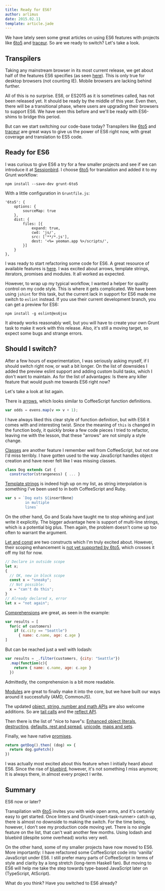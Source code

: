 ```yaml
---
title: Ready for ES6?
author: arlimus
date: 2015.02.11
template: article.jade
---
```


We have lately seen some great articles on using ES6 features with projects like [6to5](https://6to5.org) and [traceur](https://github.com/google/traceur-compiler). So are we ready to switch? Let's take a look.

<span class="more"></span>

## Transpilers

Taking any mainstream browser in its most current release, we get about half of the features ES6 specifies (as seen [here](http://kangax.github.io/compat-table/es6/)). This is only true for desktop browsers (not counting IE). Mobile browsers are lacking behind further.

All of this is no surprise. ES6, or ES2015 as it is sometimes called, has not been released yet. It should be ready by the middle of this year. Even then, there will be a transitional phase, where users are upgrading their browsers to support ES6. We have seen this before and we'll be ready with ES6-shims to bridge this period.

But can we start switching our code-base today? Transpilers like [6to5](https://6to5.org) and [traceur](https://github.com/google/traceur-compiler) are great ways to give us the power of ES6 right now, with great coverage and translation to ES5 code.

## Ready for ES6

I was curious to give ES6 a try for a few smaller projects and see if we can introduce it at [Sessionbird](https://sessionbird.com). I choose [6to5](https://6to5.org) for translation and added it to my Grunt workflow:

    npm install --save-dev grunt-6to5

With a little configuration in `Gruntfile.js`:

    '6to5': {
        options: {
            sourceMap: true
        },
        dist: {
            files: [{
                expand: true,
                cwd: 'js/',
                src: ['**/*.js'],
                dest: '<%= yeoman.app %>/scripts/',
            }]
        }
    },

I was ready to start refactoring some code for ES6. A great resource of available features is [here](https://6to5.org/docs/learn-es6/). I was excited about arrows, template strings, iterators, promises and modules. It all worked as expected.

However, to wrap up my typical workflow, I wanted a helper for quality control on my code style. This is where it gets complicated. We have been using `jshint` for this task, but the current lack in support for ES6 made me switch to `eslint` instead. If you use their current development branch, you can get a preview for ES6:

    npm install -g eslint@es6jsx

It already works reasonably well, but you will have to create your own Grunt task to make it work with this release. Also, it's still a moving target, so expect some bugs and strange errors.

## Should I switch?

After a few hours of experimentation, I was seriously asking myself, if I should switch right now, or wait a bit longer. On the list of downsides I added the preview eslint support and adding custom build tasks, which I don't want to maintain. As for the list of advantages: Is there any killer feature that would push me towards ES6 right now?

Let's take a look at list again. 

There is [arrows](https://6to5.org/docs/learn-es6/#arrows), which looks similar to CoffeeScript function definitions. 

```javascript
var odds = evens.map(v => v + 1);
```

I have always liked this clear style of function definition, but with ES6 it comes with and interesting twist. Since the meaning of `this` is changed in the function body, it quickly broke a few code pieces I tried to refactor, leaving me with the lesson, that these "arrows" are not simply a style change.

[Classes](https://6to5.org/docs/learn-es6/#classes) are another feature I remember well from CoffeeScript, but not one I'd miss terribly. I have gotten used to the way JavaScript handles object creation and have never felt like I was missing classes. 

```javascript
class Dog extends Cat {
  constructor(strangeness) { ... }
```

[Template strings](https://6to5.org/docs/learn-es6/#template-strings) is indeed high up on my list, as string interpolation is something I've been used to in both CoffeeScript and Ruby. 

```javascript
var s = `Dog eats ${insertBone}
         in multiple
         lines`
```

On the other hand, Go and Scala have taught me to stop whining and just write it explicitly. The bigger advantage here is support of multi-line strings, which is a potential big plus. Then again, the problem doesn't come up too often to warrant the argument.

[Let and const](https://6to5.org/docs/learn-es6/#let-const) are two constructs which I'm truly excited about. However, their scoping enhancement is [not yet supported by 6to5](http://es6rocks.com/2015/01/temporal-dead-zone-tdz-demystified/), which crosses it off my list for now.

```javascript
// Declare in outside scope
let x;
{
  // OK, new in block scope
  const x = "sneaky";
  // Not possible:
  x = "can't do this";
}
// Already declared x, error
let x = "not again";
```

[Comprehensions](https://6to5.org/docs/learn-es6/#comprehensions) are great, as seen in the example:

```javascript
var results = [
  for(c of customers)
    if (c.city == "Seattle")
      { name: c.name, age: c.age }
]
```

But can be reached just a well with lodash:

```javascript
var results = _.filter(customers, {city: "Seattle"})
  .map(function(c){
    return { name: c.name, age: c.age }
  })
```

Admittedly, the comprehension is a bit more readable.

[Modules](https://6to5.org/docs/learn-es6/#modules) are great to finally make it into the core, but we have built our ways around it successfully (AMD, CommonJS).

The updated [object, string, number and math APIs](https://6to5.org/docs/learn-es6/#math-number-string-object-apis) are also welcome additions. So are [tail calls](https://6to5.org/docs/learn-es6/#tail-calls) and the [reflect API](https://6to5.org/docs/learn-es6/#reflect-api).

Then there is the list of "nice to have"s: [Enhanced object literals](https://6to5.org/docs/learn-es6/#enhanced-object-literals), [destructing](https://6to5.org/docs/learn-es6/#destructuring), [defaults, rest and spread](https://6to5.org/docs/learn-es6/#default-rest-spread), [unicode](https://6to5.org/docs/learn-es6/#unicode), [maps and sets](https://6to5.org/docs/learn-es6/#map-set-weak-map-weak-set).

Finally, we have native [promises](https://6to5.org/docs/learn-es6/#promises).

```javascript
return getDog().then( (dog) => {
  return dog.goFetch()
})
```

I was actually most excited about this feature when I initially heard about ES6. Since the rise of [bluebird](https://6to5.org/docs/learn-es6/#promises), however, it's not something I miss anymore; It is always there, in almost every project I write.

## Summary

ES6 now or later?

Transpilation with [6to5](https://6to5.org) invites you with wide open arms, and it's certainly easy to get started. Once linters and Grunt/&lt;insert-task-runner&gt; catch up, there is almost no downside to making the switch. For the time being, however, I don't see my production code moving yet. There is no single feature on the list, that can't wait another few months. Using lodash and bluebird (despite some overhead) works very well.

On the other hand, some of my smaller projects have now moved to ES6. More importantly: I have refactored some CoffeeScript code into 'vanilla' JavaScript under ES6. I still prefer many parts of CoffeeScript in terms of style and clarity by a long stretch (long-term Haskell fan). But moving to ES6 will help me take the step towards type-based JavaScript later on (TypeScript, AtScript).

What do you think? Have you switched to ES6 already?
